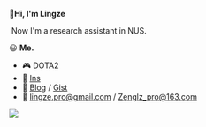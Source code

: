 **:wave:Hi, I'm Lingze**

​	Now I'm a research assistant in NUS.

:smiley: **Me.**


- 🎮 DOTA2
- 🌄 [Ins](https://www.instagram.com/waldeinsamkeit_lllingze/)
- 📔 [Blog](https://zrealshadow.github.io/) / [Gist](https://gist.github.com/Zrealshadow)
- 💌 [lingze.pro@gmail.com](mailto:zlz.bit.pro@gmail.com) / Zenglz_pro@163.com

<a href="https://github.com/anuraghazra/github-readme-stats">
<img align="center" src="https://github-readme-stats.vercel.app/api?username=Zrealshadow&show_icons=true&theme=tokyonight" />
</a>
